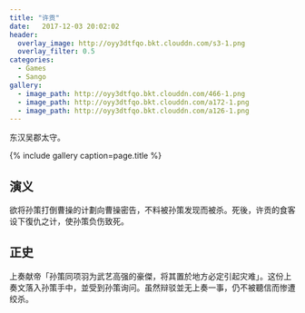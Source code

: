 ```yaml
---
title: "许贡"
date:   2017-12-03 20:02:02
header:
  overlay_image: http://oyy3dtfqo.bkt.clouddn.com/s3-1.png
  overlay_filter: 0.5
categories:
  - Games
  - Sango
gallery:
  - image_path: http://oyy3dtfqo.bkt.clouddn.com/466-1.png
  - image_path: http://oyy3dtfqo.bkt.clouddn.com/a172-1.png
  - image_path: http://oyy3dtfqo.bkt.clouddn.com/a126-1.png
---
```


东汉吴郡太守。

{% include gallery caption=page.title %}

## 演义

欲将孙策打倒曹操的计劃向曹操密告，不料被孙策发现而被杀。死後，许贡的食客设下復仇之计，使孙策负伤致死。

## 正史

上奏献帝「孙策同项羽为武艺高强的豪傑，将其置於地方必定引起灾难」。这份上奏文落入孙策手中，並受到孙策询问。虽然辩驳並无上奏一事，仍不被聽信而惨遭绞杀。